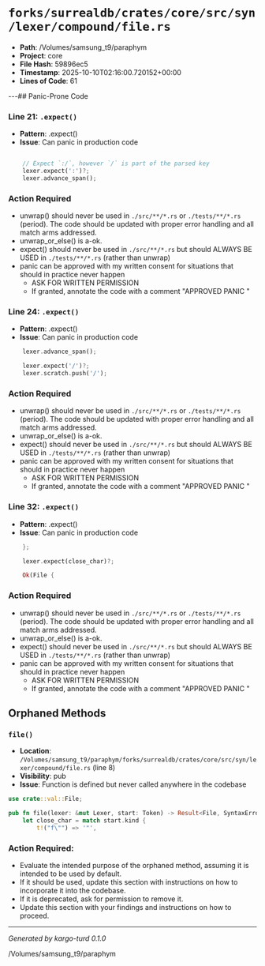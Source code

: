 # `forks/surrealdb/crates/core/src/syn/lexer/compound/file.rs`

- **Path**: /Volumes/samsung_t9/paraphym
- **Project**: core
- **File Hash**: 59896ec5  
- **Timestamp**: 2025-10-10T02:16:00.720152+00:00  
- **Lines of Code**: 61

---## Panic-Prone Code


### Line 21: `.expect()`

- **Pattern**: .expect()
- **Issue**: Can panic in production code

```rust

	// Expect `:/`, however `/` is part of the parsed key
	lexer.expect(':')?;
	lexer.advance_span();

```

### Action Required

- unwrap() should never be used in `./src/**/*.rs` or `./tests/**/*.rs` (period). The code should be updated with proper error handling and all match arms addressed.
- unwrap_or_else() is a-ok. 
- expect() should never be used in `./src/**/*.rs` but should ALWAYS BE USED in `./tests/**/*.rs` (rather than unwrap)
- panic can be approved with my written consent for situations that should in practice never happen  
  - ASK FOR WRITTEN PERMISSION
  - If granted, annotate the code with a comment "APPROVED PANIC "


### Line 24: `.expect()`

- **Pattern**: .expect()
- **Issue**: Can panic in production code

```rust
	lexer.advance_span();

	lexer.expect('/')?;
	lexer.scratch.push('/');

```

### Action Required

- unwrap() should never be used in `./src/**/*.rs` or `./tests/**/*.rs` (period). The code should be updated with proper error handling and all match arms addressed.
- unwrap_or_else() is a-ok. 
- expect() should never be used in `./src/**/*.rs` but should ALWAYS BE USED in `./tests/**/*.rs` (rather than unwrap)
- panic can be approved with my written consent for situations that should in practice never happen  
  - ASK FOR WRITTEN PERMISSION
  - If granted, annotate the code with a comment "APPROVED PANIC "


### Line 32: `.expect()`

- **Pattern**: .expect()
- **Issue**: Can panic in production code

```rust
	};

	lexer.expect(close_char)?;

	Ok(File {
```

### Action Required

- unwrap() should never be used in `./src/**/*.rs` or `./tests/**/*.rs` (period). The code should be updated with proper error handling and all match arms addressed.
- unwrap_or_else() is a-ok. 
- expect() should never be used in `./src/**/*.rs` but should ALWAYS BE USED in `./tests/**/*.rs` (rather than unwrap)
- panic can be approved with my written consent for situations that should in practice never happen  
  - ASK FOR WRITTEN PERMISSION
  - If granted, annotate the code with a comment "APPROVED PANIC "

## Orphaned Methods


### `file()`

- **Location**: `/Volumes/samsung_t9/paraphym/forks/surrealdb/crates/core/src/syn/lexer/compound/file.rs` (line 8)
- **Visibility**: pub
- **Issue**: Function is defined but never called anywhere in the codebase

```rust
use crate::val::File;

pub fn file(lexer: &mut Lexer, start: Token) -> Result<File, SyntaxError> {
	let close_char = match start.kind {
		t!("f\"") => '"',
```

### Action Required:

- Evaluate the intended purpose of the orphaned method, assuming it is intended to be used by default.
- If it should be used, update this section with instructions on how to incorporate it into the codebase.
- If it is deprecated, ask for permission to remove it.
- Update this section with your findings and instructions on how to proceed.

---

*Generated by kargo-turd 0.1.0*

/Volumes/samsung_t9/paraphym